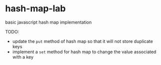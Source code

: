 # hash-map-lab
basic javascript hash map implementation

TODO:

- update the `put` method of hash map so that it will not store duplicate keys
- implement a `set` method for hash map to change the value associated with a key
